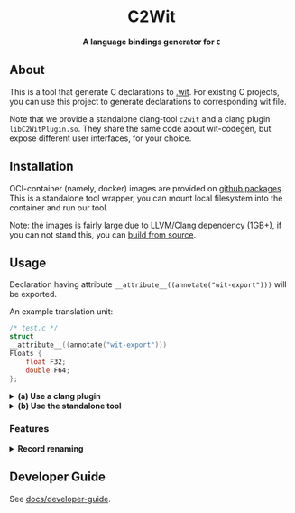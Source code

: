 <div align="center">
  <h1>C2Wit</code></h1>

  <p>
    <strong>A language bindings generator for <code>C</code></strong>
  </p>
</div>

## About

This is a tool that generate C declarations to [.wit](https://github.com/bytecodealliance/wit-bindgen).
For existing C projects, you can use this project to generate declarations to corresponding wit file.

Note that we provide a standalone clang-tool `c2wit` and a clang plugin `libC2WitPlugin.so`.
They share the same code about wit-codegen, but expose different user interfaces, for your choice.


## Installation

OCI-container (namely, docker) images are provided on [github packages](https://github.com/inclyc/C2Wit/pkgs/container/c2wit).
This is a standalone tool wrapper, you can mount local filesystem into the container and run our tool.

Note: the images is fairly large due to LLVM/Clang dependency (1GB+), if you can not stand this, you can [build from source](https://github.com/inclyc/C2Wit/blob/main/docs/developer-guide.md#build-from-source).

## Usage

Declaration having attribute `__attribute__((annotate("wit-export")))` will be exported.

An example translation unit:

```C
/* test.c */
struct
__attribute__((annotate("wit-export")))
Floats {
    float F32;
    double F64;
};
```

<details>
<summary><b>(a) Use a clang plugin</b></summary>

Invoke your system clang and load the plugin

```
clang -fsyntax-only -fplugin=build/C2Wit.so -Xclang -plugin -Xclang c2wit test.c
```

And this plugin converts "Floats" to a .wit record.

```
record Floats {
F32: f32,
F64: f64,
}
```

</details>
<details>
<summary><b>(b) Use the standalone tool</b></summary>

Here we provide a standalone executable that could be invoked directly.

```
c2wit test.c
```

Based on [libTooling](https://clang.llvm.org/docs/LibTooling.html),
you may specify a compilation database, used to find header files & definitions the translation unit.

</details>


### Features

<details>
<summary><b>Record renaming</b></summary>
Mark the record as `__attribute__((annotate("wit-define", <name>)))`, gives this record a name, types desugared (i.e. no typedefs, typeofs) are considered the same.
This is useful to mark a struct a "string", because we do not have native strings in C/C++.


```c++
struct
__attribute__((annotate("wit-define", "string")))
foo {
    int length;
    char *data;
};


typedef struct foo sugared_foo;

struct
__attribute__((annotate("wit-export")))
bar {
    int a;

    struct foo b;

    sugared_foo c;
};
```

```
record bar {
a: i32,
b: string,
c: string,
}
```
</details>

## Developer Guide

See [docs/developer-guide](docs/developer-guide.md).
